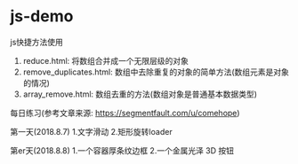 # js-demo

js快捷方法使用
1. reduce.html: 将数组合并成一个无限层级的对象
2. remove_duplicates.html: 数组中去除重复的对象的简单方法(数组元素是对象的情况)
3. array_remove.html: 数组去重的方法(数组对象是普通基本数据类型)

每日练习(参考文章来源: https://segmentfault.com/u/comehope)

第一天(2018.8.7) 1.文字滑动 2.矩形旋转loader

第er天(2018.8.8) 1.一个容器厚条纹边框 2.一个金属光泽 3D 按钮
